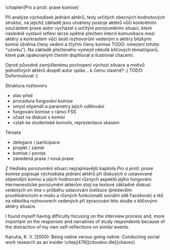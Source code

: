 \chapter{Pro a proti: praxe komise}

Při analýze východisek jednání aktérů, tedy určitých obecných hodnotových struktur, na jejichž základě jsou utvářeny postoje aktérů vůči konkrétním součástem praxe autor vycházel s určitým porozuměním situaci, které následně vystavil reflexi skrze opětné přečtení interní komunikace mezi aktéry a kontrastem vůči šesti rozhovorům vedeným s aktéry blízkými komisi (dvěma členy vedení a čtyřmi členy komise TODO: omezení tohoto "vzorku"). Na základě přečteného vymezil několik klíčových témat/sporů, které pak opakovaným čtením doplňoval a ilustroval citacemi.

Oproti původně zamýšlenému pochopení výchozí situace a motivů jednotlivých aktérů dospěl autor spíše... k čemu vlastně? :) TODO: Doformulovat :)

Struktura rozhovoru

- stav před
- procedura fungování komise
- smysl stipendií a parametry jejich udělování
- fungování komise v rámci FSS
- účast na diskusi s komisí
- vztah ke studentské komoře, reprezentace skasem


Témata

- delegace / participace
- projekt / záměr
- komise / porota
- zavedená praxe / nová praxe





Z hlediska porozumění situaci nejzajímavější kapitola *Pro a proti: praxe komise* popisuje východiska jednání aktérů při diskusích o ustavované stipendijní komisi a jejich hodnocení různých aspektů jejího fungování. Hermeneutické porozumění aktérům stojí na textové základně diskusí vedených on-line v průběhu ustavování instituce (především prostřednictvím e-mailu a různých funkcionalit sociální sítě Facebook) a též na několika rozhovorech vedených při zpracování této studie s klíčovými aktéry situace.

I found myself having difficulty focusing on the interview process and, more important on the responses and narratives of study respondents because of the distraction of my own self-reflections on similar events. 

Kanuha, K. V. (2000): Being native versus going native: Conducting social work research as an insider \citep[478][citováno dle]{chavez}